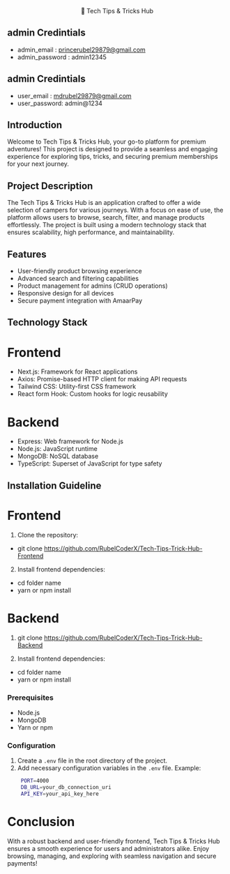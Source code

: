   <div align="center"> <a href="https://tech-tips-trick-hub-frontend-lac.vercel.app" target="_blank" style="text-decoration: none; color: inherit;">
      🚀 Tech Tips & Tricks Hub
    </a></div>

## admin Credintials

- admin_email : princerubel29879@gmail.com
- admin_password : admin12345

## admin Credintials

- user_email : mdrubel29879@gmail.com
- user_password: admin@1234

## Introduction

Welcome to Tech Tips & Tricks Hub, your go-to platform for premium adventures! This project is designed to provide a seamless and engaging experience for exploring tips, tricks, and securing premium memberships for your next journey.

## Project Description

The Tech Tips & Tricks Hub is an application crafted to offer a wide selection of campers for various journeys. With a focus on ease of use, the platform allows users to browse, search, filter, and manage products effortlessly. The project is built using a modern technology stack that ensures scalability, high performance, and maintainability.

## Features

- User-friendly product browsing experience
- Advanced search and filtering capabilities
- Product management for admins (CRUD operations)
- Responsive design for all devices
- Secure payment integration with AmaarPay

## Technology Stack

# Frontend

- Next.js: Framework for React applications
- Axios: Promise-based HTTP client for making API requests
- Tailwind CSS: Utility-first CSS framework
- React form Hook: Custom hooks for logic reusability

# Backend

- Express: Web framework for Node.js
- Node.js: JavaScript runtime
- MongoDB: NoSQL database
- TypeScript: Superset of JavaScript for type safety

## Installation Guideline

# Frontend

1. Clone the repository:

- git clone https://github.com/RubelCoderX/Tech-Tips-Trick-Hub-Frontend

2. Install frontend dependencies:

- cd folder name
- yarn or npm install

# Backend

1. git clone https://github.com/RubelCoderX/Tech-Tips-Trick-Hub-Backend

2. Install frontend dependencies:

- cd folder name
- yarn or npm install

### Prerequisites

- Node.js
- MongoDB
- Yarn or npm

### Configuration

1. Create a `.env` file in the root directory of the project.
2. Add necessary configuration variables in the `.env` file.
   Example:
   ```bash
    PORT=4000
    DB_URL=your_db_connection_uri
    API_KEY=your_api_key_here
   ```

# Conclusion

With a robust backend and user-friendly frontend, Tech Tips & Tricks Hub ensures a smooth experience for users and administrators alike. Enjoy browsing, managing, and exploring with seamless navigation and secure payments!

